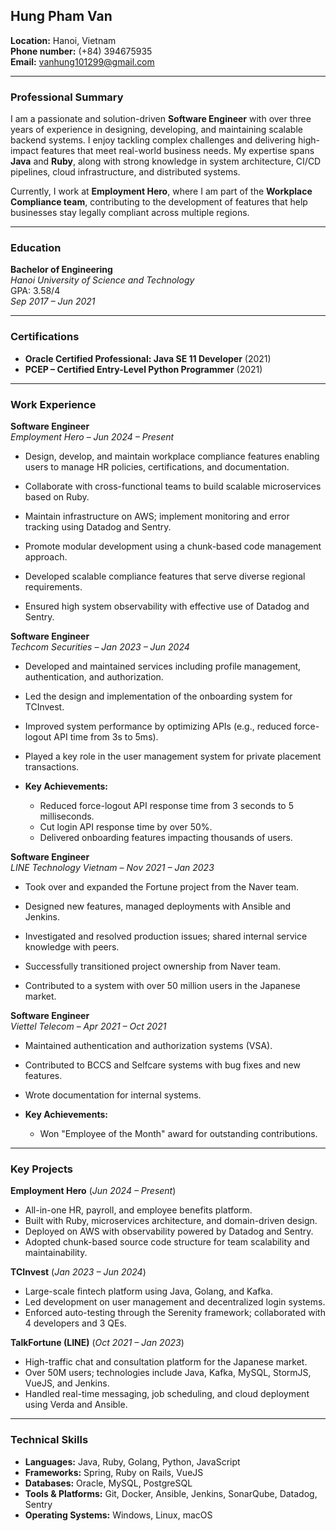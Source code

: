 ## Hung Pham Van

**Location:** Hanoi, Vietnam \
**Phone number:** ‪(+84) 394675935‬ \
**Email:** [vanhung101299@gmail.com](mailto\:vanhung101299@gmail.com)‬

---

### **Professional Summary**

I am a passionate and solution-driven **Software Engineer** with over three years of experience in designing, developing, and maintaining scalable backend systems. I enjoy tackling complex challenges and delivering high-impact features that meet real-world business needs. My expertise spans **Java** and **Ruby**, along with strong knowledge in system architecture, CI/CD pipelines, cloud infrastructure, and distributed systems.

Currently, I work at **Employment Hero**, where I am part of the **Workplace Compliance team**, contributing to the development of features that help businesses stay legally compliant across multiple regions.

---

### **Education**

**Bachelor of Engineering**\
*Hanoi University of Science and Technology*\
GPA: 3.58/4\
*Sep 2017 – Jun 2021*

---

### **Certifications**

- **Oracle Certified Professional: Java SE 11 Developer** (2021)
- **PCEP – Certified Entry-Level Python Programmer** (2021)

---

### **Work Experience**

**Software Engineer**\
*Employment Hero* – *Jun 2024 – Present*

- Design, develop, and maintain workplace compliance features enabling users to manage HR policies, certifications, and documentation.

- Collaborate with cross-functional teams to build scalable microservices based on Ruby.

- Maintain infrastructure on AWS; implement monitoring and error tracking using Datadog and Sentry.

- Promote modular development using a chunk-based code management approach.

- Developed scalable compliance features that serve diverse regional requirements.

- Ensured high system observability with effective use of Datadog and Sentry.

**Software Engineer**\
*Techcom Securities* – *Jan 2023 – Jun 2024*

- Developed and maintained services including profile management, authentication, and authorization.

- Led the design and implementation of the onboarding system for TCInvest.

- Improved system performance by optimizing APIs (e.g., reduced force-logout API time from 3s to 5ms).

- Played a key role in the user management system for private placement transactions.

- **Key Achievements:**

  - Reduced force-logout API response time from 3 seconds to 5 milliseconds.
  - Cut login API response time by over 50%.
  - Delivered onboarding features impacting thousands of users.

**Software Engineer**\
*LINE Technology Vietnam* – *Nov 2021 – Jan 2023*

- Took over and expanded the Fortune project from the Naver team.

- Designed new features, managed deployments with Ansible and Jenkins.

- Investigated and resolved production issues; shared internal service knowledge with peers.

- Successfully transitioned project ownership from Naver team.

- Contributed to a system with over 50 million users in the Japanese market.

**Software Engineer**\
*Viettel Telecom* – *Apr 2021 – Oct 2021*

- Maintained authentication and authorization systems (VSA).

- Contributed to BCCS and Selfcare systems with bug fixes and new features.

- Wrote documentation for internal systems.

- **Key Achievements:**

  - Won "Employee of the Month" award for outstanding contributions.

---

### **Key Projects**

**Employment Hero** (*Jun 2024 – Present*)

- All-in-one HR, payroll, and employee benefits platform.
- Built with Ruby, microservices architecture, and domain-driven design.
- Deployed on AWS with observability powered by Datadog and Sentry.
- Adopted chunk-based source code structure for team scalability and maintainability.

**TCInvest** (*Jan 2023 – Jun 2024*)

- Large-scale fintech platform using Java, Golang, and Kafka.
- Led development on user management and decentralized login systems.
- Enforced auto-testing through the Serenity framework; collaborated with 4 developers and 3 QEs.

**TalkFortune (LINE)** (*Oct 2021 – Jan 2023*)

- High-traffic chat and consultation platform for the Japanese market.
- Over 50M users; technologies include Java, Kafka, MySQL, StormJS, VueJS, and Jenkins.
- Handled real-time messaging, job scheduling, and cloud deployment using Verda and Ansible.

---

### **Technical Skills**

- **Languages:** Java, Ruby, Golang, Python, JavaScript
- **Frameworks:** Spring, Ruby on Rails, VueJS
- **Databases:** Oracle, MySQL, PostgreSQL
- **Tools & Platforms:** Git, Docker, Ansible, Jenkins, SonarQube, Datadog, Sentry
- **Operating Systems:** Windows, Linux, macOS

